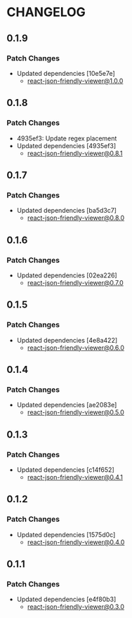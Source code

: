 # CHANGELOG

## 0.1.9

### Patch Changes

- Updated dependencies [10e5e7e]
  - react-json-friendly-viewer@1.0.0

## 0.1.8

### Patch Changes

- 4935ef3: Update regex placement
- Updated dependencies [4935ef3]
  - react-json-friendly-viewer@0.8.1

## 0.1.7

### Patch Changes

- Updated dependencies [ba5d3c7]
  - react-json-friendly-viewer@0.8.0

## 0.1.6

### Patch Changes

- Updated dependencies [02ea226]
  - react-json-friendly-viewer@0.7.0

## 0.1.5

### Patch Changes

- Updated dependencies [4e8a422]
  - react-json-friendly-viewer@0.6.0

## 0.1.4

### Patch Changes

- Updated dependencies [ae2083e]
  - react-json-friendly-viewer@0.5.0

## 0.1.3

### Patch Changes

- Updated dependencies [c14f652]
  - react-json-friendly-viewer@0.4.1

## 0.1.2

### Patch Changes

- Updated dependencies [1575d0c]
  - react-json-friendly-viewer@0.4.0

## 0.1.1

### Patch Changes

- Updated dependencies [e4f80b3]
  - react-json-friendly-viewer@0.3.0
